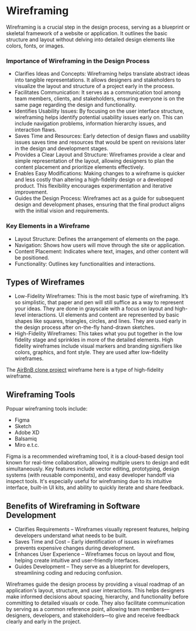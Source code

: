 # Wireframing
Wireframing is a crucial step in the design process, serving as a blueprint or skeletal framework of a website or application. It outlines the basic structure and layout without delving into detailed design elements like colors, fonts, or images.

### Importance of Wireframing in the Design Process
- Clarifies Ideas and Concepts: Wireframing helps translate abstract ideas into tangible representations. It allows designers and stakeholders to visualize the layout and structure of a project early in the process.
- Facilitates Communication: It serves as a communication tool among team members, clients, and stakeholders, ensuring everyone is on the same page regarding the design and functionality.
- Identifies Usability Issues: By focusing on the user interface structure, wireframing helps identify potential usability issues early on. This can include navigation problems, information hierarchy issues, and interaction flaws.
- Saves Time and Resources: Early detection of design flaws and usability issues saves time and resources that would be spent on revisions later in the design and development stages.
- Provides a Clear Layout and Structure: Wireframes provide a clear and simple representation of the layout, allowing designers to plan the content placement and prioritize elements effectively.
- Enables Easy Modifications: Making changes to a wireframe is quicker and less costly than altering a high-fidelity design or a developed product. This flexibility encourages experimentation and iterative improvement.
- Guides the Design Process: Wireframes act as a guide for subsequent design and development phases, ensuring that the final product aligns with the initial vision and requirements.

### Key Elements in a Wireframe
- Layout Structure: Defines the arrangement of elements on the page.
- Navigation: Shows how users will move through the site or application.
- Content Placement: Indicates where text, images, and other content will be positioned.
- Functionality: Outlines key functionalities and interactions.

## Types of Wireframes
- Low-Fidelity Wireframes: This is the most basic type of wireframing. It’s so simplistic, that paper and pen will still suffice as a way to represent your ideas. They are done in grayscale with a focus on layout and high-level interactions. UI elements and content are represented by basic shapes like squares, triangles, circles, and lines. They are used early in the design process after on-the-fly hand-drawn sketches.
- High-Fidelity Wireframes: This takes what you put together in the low fidelity stage and sprinkles in more of the detailed elements. High fidelity wireframes include visual markers and branding signifiers like colors, graphics, and font style. They are used after low-fidelity wireframes.

The [AirBnB clone project](https://www.figma.com/design/E2BRqdPcKkrnX6hLGPto8Z/Project-Airbnb?node-id=1-2&t=sTAeZGS3VrBemZUd-0) wireframe here is a type of high-fidelity wireframe.

## Wireframing Tools
Popuar wireframing tools include:
- Figma
- Sketch
- Adobe XD
- Balsamiq
- Miro e.t.c.

Figma is a recommended wireframing tool, it is a cloud-based design tool known for real-time collaboration, allowing multiple users to design and edit simultaneously. Key features include vector editing, prototyping, design systems (with reusable components), and easy developer handoff via inspect tools. It's especially useful for wireframing due to its intuitive interface, built-in UI kits, and ability to quickly iterate and share feedback.

## Benefits of Wireframing in Software Development
- Clarifies Requirements – Wireframes visually represent features, helping developers understand what needs to be built.
- Saves Time and Cost – Early identification of issues in wireframes prevents expensive changes during development.
- Enhances User Experience – Wireframes focus on layout and flow, helping create intuitive and user-friendly interfaces.
- Guides Development – They serve as a blueprint for developers, streamlining coding and reducing confusion.

Wireframes guide the design process by providing a visual roadmap of an application's layout, structure, and user interactions. This helps designers make informed decisions about spacing, hierarchy, and functionality before committing to detailed visuals or code. They also facilitate communication by serving as a common reference point, allowing team members—designers, developers, and stakeholders—to give and receive feedback clearly and early in the project.

